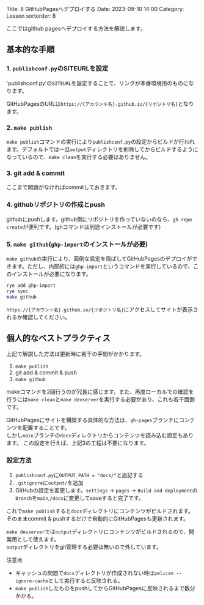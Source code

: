 Title: 8 GitHubPagesへデプロイする
Date: 2023-09-10 14:00
Category: Lesson
sortorder: 8

ここではgithub pagesへデプロイする方法を解説します。

## 基本的な手順

### 1. `publishconf.py`のSITEURLを設定

'publishconf.py'の`SITEURL`を設定することで、リンクが本番環境用のものになります。

GitHubPagesのURLは`https://{アカウント名}.github.io/{リポジトリ名}`となります。

### 2. `make publish`

`make publish`コマンドの実行により`publishconf.py`の設定からビルドが行われます。デフォルトでは一旦`output`ディレクトリを削除してからビルドするようになっているので、`make clean`を実行する必要はありません。

### 3. git add & commit

ここまで問題がなければcommitしておきます。

### 4. githubリポジトリの作成とpush

githubにpushします。github側にリポジトリを作っていないのなら、`gh repo create`が便利です。(ghコマンドは別途インストールが必要です)

### 5. `make github`(`ghp-import`のインストールが必要)

`make github`の実行により、面倒な設定を飛ばしてGitHubPagesのデプロイができます。ただし、内部的には`ghp-import`というコマンドを実行しているので、このインストールが必要になります。

```bash
rye add ghp-import
rye sync
make github
```

`https://{アカウント名}.github.io/{リポジトリ名}`にアクセスしてサイトが表示されるか確認してください。

## 個人的なベストプラクティス

上記で解説した方法は更新時に若干の手間がかかります。

1. `make publish`
2. git add & commit & push
3. `make github`

makeコマンドを2回行うのが冗長に感じます。また、再度ローカルでの確認を行うには`make clean`と`make devserver`を実行する必要があり、これも若干面倒です。

GitHubPagesにサイトを構築する具体的な方法は、`gh-pages`ブランチにコンテンツを配置することです。  
しかし`main`ブランチの`docs`ディレクトリからコンテンツを読み込む設定もあります。
この設定を行えば、上記3の工程は不要になります。

### 設定方法

1. `publishconf.py`に`OUTPUT_PATH = "docs/"`と追記する
1. `.gitignore`に`output/`を追加
1. GitHubの設定を変更します。`settings` -> `pages` -> `Build and deployment`の`Branch`を`main`,`/docs`に変更してsaveすると完了です。

これで`make publish`すると`docs`ディレクトリにコンテンツがビルドされます。
そのままcommit & pushするだけで自動的にGitHubPagesも更新されます。

`make devserver`では`output`ディレクトリにコンテンツがビルドされるので、開発用として使えます。  
`output`ディレクトリをgit管理する必要は無いので外しています。

注意点

- キャッシュの問題で`docs`ディレクトリが作成されない時は`pelican --ignore-cache`として実行すると反映される。
- `make publish`したものをpushしてからGitHubPagesに反映されるまで数分かかる。
